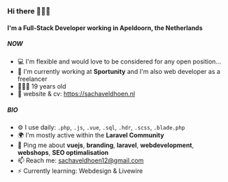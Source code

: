 ### Hi there 🙋🏼‍♂️

#### I'm a Full-Stack Developer working in Apeldoorn, the Netherlands

##### NOW

- 💻 I'm flexible and would love to be considered for any open position…
- 🏢 I'm currently working at **Sportunity** and I'm also web developer as a freelancer
- 🧑🏼‍💻 19 years old
- 🥸 website & cv: https://sachaveldhoen.nl

##### BIO

- ⚙️ I use daily: `.php`, `.js`, `.vue`, `.sql`, `.hdr`, `.scss`, `.blade.php`
- 🌍 I'm mostly active within the **Laravel Community**
- 💬 Ping me about **vuejs**, **branding**, **laravel**, **webdevelopment**, **webshops**, **SEO optimalisation**
- 📫 Reach me: sachaveldhoen12@gmail.com
- ⚡️ Currently learning: Webdesign & Livewire
